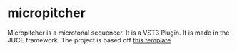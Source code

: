 # micropitcher

Micropitcher is a microtonal sequencer. It is a VST3 Plugin.
It is made in the JUCE framework.
The project is based off [this template](https://github.com/robinleboe/Cmake-JUCE-Prototype)

